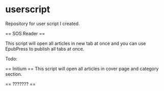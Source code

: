 # userscript
Repository for user script I created.

== SOS Reader ==

This script will open all articles in new tab at once and you can use EpubPress to publish all tabs at once.

Todo:

== Initium ==
This script will open all articles in cover page and category section.

== ??????? ==
